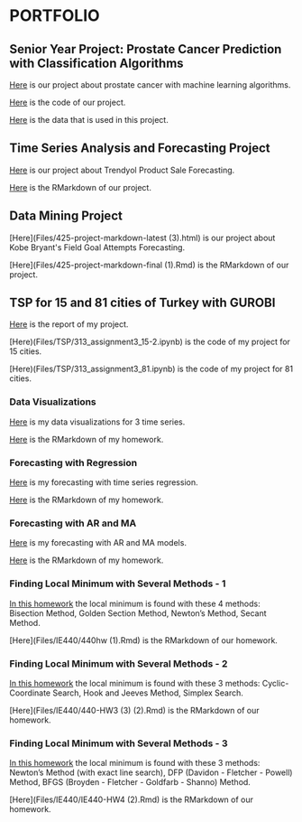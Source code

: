 # PORTFOLIO

## Senior Year Project: Prostate Cancer Prediction with Classification Algorithms

[Here](Files/Prostate_Cancer_Prediction/index.html) is our project about prostate cancer with machine learning algorithms.

[Here](Files/Prostate_Cancer_Prediction/492_project_report.ipynb) is the code of our project.

[Here](Files/Prostate_Cancer_Prediction/Data.csv) is the data that is used in this project.

## Time Series Analysis and Forecasting Project

[Here](Files/FinalProject/finalproject.html) is our project about Trendyol Product Sale Forecasting.

[Here](Files/FinalProject/finalproject.Rmd) is the RMarkdown of our project.

## Data Mining Project

[Here](Files/425-project-markdown-latest (3).html) is our project about Kobe Bryant's Field Goal Attempts Forecasting.

[Here](Files/425-project-markdown-final (1).Rmd) is the RMarkdown of our project.

## TSP for 15 and 81 cities of Turkey with GUROBI

[Here](Files/TSP/TSP_report.pdf) is the report of my project.

[Here)(Files/TSP/313_assignment3_15-2.ipynb) is the code of my project for 15 cities.

[Here)(Files/TSP/313_assignment3_81.ipynb) is the code of my project for 81 cities.


### Data Visualizations

[Here](Files/360hw1.html) is my data visualizations for 3 time series.

[Here](Files/360hw1.Rmd) is the RMarkdown of my homework.

### Forecasting with Regression

[Here](Files/IE360_hw2.html) is my forecasting with time series regression.

[Here](Files/IE360_hw2.Rmd) is the RMarkdown of my homework.

### Forecasting with AR and MA

[Here](Files/hw3_360.html) is my forecasting with AR and MA models.

[Here](Files/hw3_360.Rmd) is the RMarkdown of my homework.

### Finding Local Minimum with Several Methods - 1

[In this homework](Files/IE440/440hw--1-.html) the local minimum is found with these 4 methods: Bisection Method, Golden Section Method, Newton’s Method, Secant Method.

[Here](Files/IE440/440hw (1).Rmd) is the RMarkdown of our homework.

### Finding Local Minimum with Several Methods - 2

[In this homework](Files/IE440/440-HW3--3-.html) the local minimum is found with these 3 methods: Cyclic-Coordinate Search, Hook and Jeeves Method, Simplex Search.

[Here](Files/IE440/440-HW3 (3) (2).Rmd) is the RMarkdown of our homework.

### Finding Local Minimum with Several Methods - 3

[In this homework](Files/IE440/IE440-HW4--2-.html) the local minimum is found with these 3 methods: Newton’s Method (with exact line search), DFP (Davidon - Fletcher - Powell) Method, BFGS (Broyden - Fletcher - Goldfarb - Shanno) Method.

[Here](Files/IE440/IE440-HW4 (2).Rmd) is the RMarkdown of our homework.
